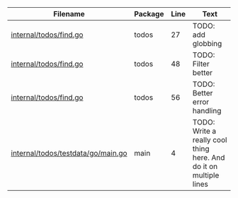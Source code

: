 | Filename | Package | Line | Text |
| -------- | ------- | ---- | ---- |
| [internal/todos/find.go](./internal/todos/find.go#27) | todos | 27 | TODO: add globbing |
| [internal/todos/find.go](./internal/todos/find.go#48) | todos | 48 | TODO: Filter better |
| [internal/todos/find.go](./internal/todos/find.go#56) | todos | 56 | TODO: Better error handling |
| [internal/todos/testdata/go/main.go](./internal/todos/testdata/go/main.go#4) | main | 4 | TODO: Write a really cool thing here. And do it on multiple lines |

